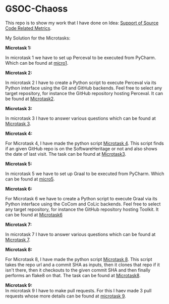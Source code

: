 # GSOC-Chaoss
This repo is to show my work that I have done on Idea: [Support of Source Code Related Metrics](https://github.com/chaoss/grimoirelab/issues/182).   

My Solution for the Microtasks:

**Microtask 1:**

In microtask 1 we have to set up Perceval to be executed from PyCharm. Which can be found at [micro1](microtask1).<br />

**Microtask 2:**

In microtask 2 I have to create a Python script to execute Perceval via its Python interface using the Git and GitHub backends. Feel free to select any target repository, for instance the GitHub repository hosting Perceval. It can be found at [Microtask2](microtask2).
<br />

**Microtask 3:**<br />

In microtask 3 I have to answer various questions which can be found at [Microtask 3](microtask3).
<br />

**Microtask 4:**<br />


For Microtask 4, I have made the python script [Microtask 4](microtask4/Microtask4.py). This script finds if an given GitHub repo is on the SoftwareHeritage or not and also shows the date of last visit. The task can be found at [Microtask3](microtask3).


**Microtask 5:**<br />


In microtask 5 we have to set up Graal to be executed from PyCharm. Which can be found at [micro5](microtask5).<br />

**Microtask 6:**<br />


For Microtask 6 we have to create a Python script to execute Graal via its Python interface using the CoCom and CoLic backends. Feel free to select any target repository, for instance the GitHub repository hosting Toolkit. It can be found at [Microtask6](microtask6)

**Microtask 7:**
<br />

In microtask 7 I have to answer various questions which can be found at [Microtask 7](microtask7).
<br />
  
**Microtask 8:**


For Microtask 8, I have made the python script [Microtask 8](microtask8/Microtask8.py). This script takes the repo url and a commit SHA as inputs, then it clones that repo if it isn't there, then it checkouts to the given commit SHA and then finally performs an flake8 on that. The task can be found at [Microtask8](microtask8).


**Microtask 9:**
<br />
In microtask 9 I have to make pull requests. For this I haev made 3 pull requests whose more details can be found at [microtask 9](microtask9).
<br /> 
